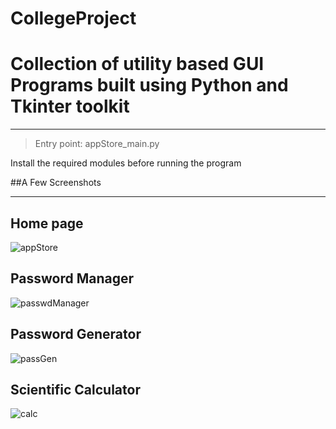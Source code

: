 # CollegeProject
# Collection of utility based GUI Programs built using Python and Tkinter toolkit
---
> Entry point: appStore_main.py

Install the required modules before running the program

##A Few Screenshots

---

## Home page
![appStore](https://user-images.githubusercontent.com/89238556/209174979-f1100b76-8079-4da5-8b4b-ce38b9131f20.png)

## Password Manager
![passwdManager](https://user-images.githubusercontent.com/89238556/209174991-12e6c792-9f1f-4389-ad7d-0de79d73d474.png)

## Password Generator
![passGen](https://user-images.githubusercontent.com/89238556/209175000-e65d775c-67ac-41fb-9d9e-8e2d7d01d76e.png)


## Scientific Calculator
![calc](https://user-images.githubusercontent.com/89238556/209175606-ef94802e-e25a-4293-800b-b68ce90740b5.png)
